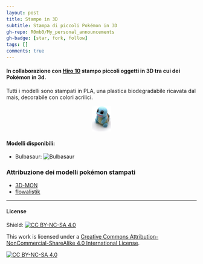```yaml
---
layout: post
title: Stampe in 3D
subtitle: Stampa di piccoli Pokémon in 3D
gh-repo: R0mb0/My_personal_announcements
gh-badge: [star, fork, follow]
tags: []
comments: true
---
```


#### In collaborazione con [Hiro 10](https://www.instagram.com/hiro10_pesaro/) stampo piccoli oggetti in 3D tra cui dei Pokémon in 3d.

Tutti i modelli sono stampati in PLA, una plastica biodegradabile ricavata dal mais, decorabile con colori acrilici. 

<div align="center">

  
<img height="10%" width="10%" src="https://github.com/R0mb0/My_personal_announcements/blob/main/Buisness_cards/3D-Prints/pokemon.png" alt="Pokèmon" />


</div> 

#### Modelli disponibili: 

- Bulbasaur: 
  ![Bulbasaur](https://cdn.thingiverse.com/renders/81/4e/7c/0b/7c/bulbasaur_low_poly_pokemon_flowalistik_display_large.jpg)


### Attribuzione dei modelli pokémon stampati 

- [3D-MON](https://www.thingiverse.com/3d-mon/designs)
- [flowalistik](https://www.thingiverse.com/flowalistik/designs)
___
#### License
Shield: [![CC BY-NC-SA 4.0][cc-by-nc-sa-shield]][cc-by-nc-sa]

This work is licensed under a
[Creative Commons Attribution-NonCommercial-ShareAlike 4.0 International License][cc-by-nc-sa].

[![CC BY-NC-SA 4.0][cc-by-nc-sa-image]][cc-by-nc-sa]

[cc-by-nc-sa]: http://creativecommons.org/licenses/by-nc-sa/4.0/
[cc-by-nc-sa-image]: https://licensebuttons.net/l/by-nc-sa/4.0/88x31.png
[cc-by-nc-sa-shield]: https://img.shields.io/badge/License-CC%20BY--NC--SA%204.0-lightgrey.svg
